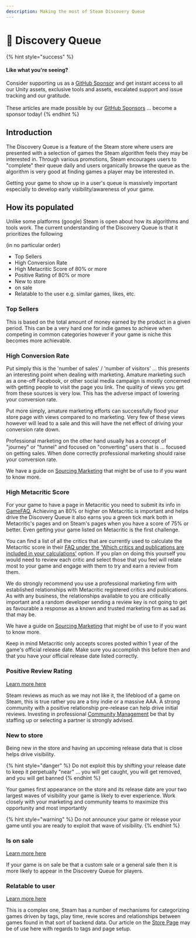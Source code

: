 ```yaml
---
description: Making the most of Steam Discovery Queue
---
```


# 🔎 Discovery Queue

{% hint style="success" %}
#### Like what you're seeing?

Consider supporting us as a [GitHub Sponsor](../../become-a-sponsor/) and get instant access to all our Unity assets, exclusive tools and assets, escalated support and issue tracking and our gratitude.\
\
These articles are made possible by our [GitHub Sponsors](https://github.com/sponsors/heathen-engineering) ... become a sponsor today!
{% endhint %}

## Introduction

The Discovery Queue is a feature of the Steam store where users are presented with a selection of games the Steam algorithm feels they may be interested in. Through various promotions, Steam encourages users to "complete" their queue daily and users organically browse the queue as the algorithm is very good at finding games a player may be interested in.

Getting your game to show up in a user's queue is massively important especially to develop early visibility/awareness of your game.

## How its populated

Unlike some platforms (google) Steam is open about how its algorithms and tools work. The current understanding of the Discovery Queue is that it prioritizes the following&#x20;

(in no particular order)

* Top Sellers
* High Conversion Rate
* High Metacritic Score of 80% or more
* Positive Rating of 80% or more
* New to store
* on sale
* Relatable to the user e.g. similar games, likes, etc.

### Top Sellers

This is based on the total amount of money earned by the product in a given period. This can be a very hard one for indie games to achieve when competing in common categories however if your game is niche this becomes more achievable.

### High Conversion Rate

Put simply this is the 'number of sales' / 'number of visitors' ... this presents an interesting point when dealing with marketing. Amature marketing such as a one-off Facebook, or other social media campaign is mostly concerned with getting people to visit the page you link. The quality of views you get from these sources is very low. This has the adverse impact of lowering your conversion rate.

Put more simply, amature marketing efforts can successfully flood your store page with views compared to no marketing. Very few of these views however will lead to a sale and this will have the net effect of driving your conversion rate down.

Professional marketing on the other hand usually has a concept of "journey" or "funnel" and focused on "converting" users that is ... focused on getting sales. When done correctly professional marketing should raise your conversion rate.&#x20;

We have a guide on [Sourcing Marketing](../../guides/getting-started/sourcing-resources/marketing.md) that might be of use to if you want to know more.

### High Metacritic Score

For your game to have a page in Metacritic you need to submit its info in [GameFAQ](https://www.gamefaqs.com/contribute/submit\_data), Achieving an 80% or higher on Metacritic is important and helps drive the Discovery Queue it also earns you a green tick mark both in Metacritic's pages and on Steam's pages when you have a score of 75% or better. Even getting your game listed on Metacritic is the first challenge.

You can find a list of all the critics that are currently used to calculate the Metacritic score in their [FAQ under the 'Which critics and publications are included in your calculations'](https://www.metacritic.com/faq#item20) option. If you plan on doing this yourself you would need to review each critic and select those that you feel will relate most to your game and engage with them to try and earn a review from them.

We do strongly recommend you use a professional marketing firm with established relationships with Metacritic registered critics and publications. As with any business, the relationships available to you are critically important and a random developer sending a review key is not going to get as favourable a response as a known and trusted marketing firm as sad as that may be.

We have a guide on [Sourcing Marketing](../../guides/getting-started/sourcing-resources/marketing.md) that might be of use to if you want to know more.

Keep in mind Metacritic only accepts scores posted within 1 year of the game's official release date. Make sure you accomplish this before then and that you have your official release date listed correctly.&#x20;

### Positive Review Rating

[Learn more here](reviews.md)

Steam reviews as much as we may not like it, the lifeblood of a game on Steam, this is true rather you are a tiny indie or a massive AAA. A strong community with a positive relationship pre-release can help drive initial reviews. Investing in professional [Community Management](../community/) be that by staffing up or selecting a partner is strongly advised.

### New to store

Being new in the store and having an upcoming release data that is close helps drive visibility.&#x20;

{% hint style="danger" %}
Do not exploit this by shifting your release date to keep it perpetually "near" ... you will get caught, you will get removed, and you will get banned
{% endhint %}

Your games first appearance on the store and its release date are your two largest waves of visibility your game is likely to ever experience. Work closely with your marketing and community teams to maximize this opportunity and most importantly&#x20;

{% hint style="warning" %}
Do not announce your game or release your game until you are ready to exploit that wave of visibility.
{% endhint %}

### Is on sale

[Learn more here](sales.md)

If your game is on sale be that a custom sale or a general sale then it is more likely to appear in the Discovery Queue for players.&#x20;

### Relatable to user

[Learn more here](store-page.md)

This is a complex one, Steam has a number of mechanisms for categorizing games driven by tags, play time, revie scores and relationships between games found in that sort of backend data. Our article on the [Store Page](store-page.md) may be of use here with regards to tags and page setup.
